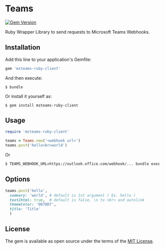 # Teams

[![Gem Version](https://badge.fury.io/rb/msteams-ruby-client.svg)](https://badge.fury.io/rb/msteams-ruby-client)

Ruby Wrapper Library to send requests to Microsoft Teams Webhooks.

## Installation

Add this line to your application's Gemfile:

```ruby
gem 'msteams-ruby-client'
```

And then execute:

    $ bundle

Or install it yourself as:

    $ gem install msteams-ruby-client

## Usage

```ruby
require 'msteams-ruby-client'

teams = Teams.new('<webhook url>')
teams.post('hello<br>world')
```

Or

```bash
$ TEAMS_WEBHOOK_URL=https://outlook.office.com/webhook/... bundle exec ruby examples/post/post.rb
```

## Options

```ruby
teams.post('hello',
  summary: 'world', # default is 1st argument ( Ex. hello )
  text2html: true,  # default is false, \n to <br> and autolink
  themeColor: '0078D7',
  title: 'Title'
  )
```

## License

The gem is available as open source under the terms of the [MIT License](https://opensource.org/licenses/MIT).
